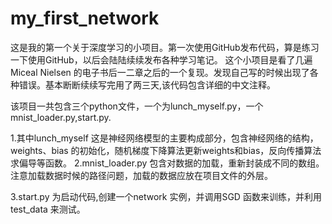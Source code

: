 # my_first_network
这是我的第一个关于深度学习的小项目。第一次使用GitHub发布代码，算是练习一下使用GitHub，以后会陆陆续续发布各种学习笔记。
这个小项目是看了几遍Miceal Nielsen 的电子书后一二章之后的一个复现。发现自己写的时候出现了各种错误。基本断断续续写完用了两三天,该代码包含详细的中文注释。

该项目一共包含三个python文件，一个为lunch_myself.py，一个mnist_loader.py,start.py.

1.其中lunch_myself 这是神经网络模型的主要构成部分，包含神经网络的结构，weights、bias 的初始化，随机梯度下降算法更新weights和bias，反向传播算法求偏导等函数。
2.mnist_loader.py 包含对数据的加载，重新封装成不同的数组。注意加载数据时候的路径问题，加载的数据应放在项目文件的外层。

3.start.py 为启动代码,创建一个network 实例，并调用SGD 函数来训练，并利用test_data 来测试。
